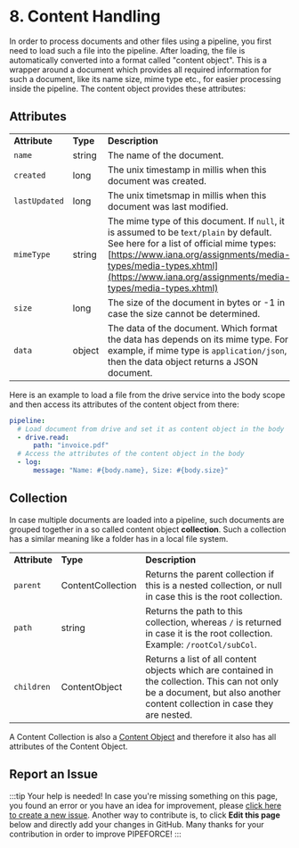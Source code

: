# 8. Content Handling

In order to process documents and other files using a pipeline, you first need to load such a file into the pipeline. After loading, the file is automatically converted into a format called "content object". This is a wrapper around a document which provides all required information for such a document, like its name size, mime type etc., for easier processing inside the pipeline. The content object provides these attributes:

## Attributes

|     |     |     |
| --- | --- | --- |
| **Attribute** | **Type** | **Description** |
| `name` | string | The name of the document. |
| `created` | long | The unix timestamp in millis when this document was created. |
| `lastUpdated` | long | The unix timetsmap in millis when this document was last modified. |
| `mimeType` | string | The mime type of this document. If `null`, it is assumed to be t`ext/plain` by default. See here for a list of official mime types: [https://www.iana.org/assignments/media-types/media-types.xhtml](https://www.iana.org/assignments/media-types/media-types.xhtml) |
| `size` | long | The size of the document in bytes or -1 in case the size cannot be determined. |
| `data` | object | The data of the document. Which format the data has depends on its mime type. For example, if mime type is `application/json`, then the data object returns a JSON document. |

Here is an example to load a file from the drive service into the body scope and then access its attributes of the content object from there:

```yaml
pipeline:
  # Load document from drive and set it as content object in the body
  - drive.read:
      path: "invoice.pdf"
  # Access the attributes of the content object in the body
  - log:
      message: "Name: #{body.name}, Size: #{body.size}" 
```

## Collection

In case multiple documents are loaded into a pipeline, such documents are grouped together in a so called content object **collection**. Such a collection has a similar meaning like a folder has in a local file system.

|     |     |     |
| --- | --- | --- |
| **Attribute** | **Type** | **Description** |
| `parent` | ContentCollection | Returns the parent collection if this is a nested collection, or null in case this is the root collection. |
| `path` | string | Returns the path to this collection, whereas `/` is returned in case it is the root collection. Example: `/rootCol/subCol`. |
| `children` | ContentObject | Returns a list of all content objects which are contained in the collection. This can not only be a document, but also another content collection in case they are nested. |

A Content Collection is also a [Content Object](#) and therefore it also has all attributes of the Content Object.

## Report an Issue
:::tip Your help is needed!
In case you're missing something on this page, you found an error or you have an idea for improvement, please [click here to create a new issue](https://github.com/pipeforce/pipeforce.github.io/issues). Another way to contribute is, to click **Edit this page** below and directly add your changes in GitHub. Many thanks for your contribution in order to improve PIPEFORCE!
:::
